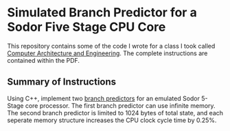 Simulated Branch Predictor for a Sodor Five Stage CPU Core
=============
This repository contains some of the code I wrote for a class I took called [Computer Architecture and Engineering](http://www-inst.eecs.berkeley.edu/~cs152/sp14/).
The complete instructions are contained within the PDF.

Summary of Instructions
----------
Using C++, implement two [branch predictors](https://en.wikipedia.org/wiki/Branch_predictor/ "Wikipedia: Branch Predictor") for an emulated Sodor 5-Stage core processor. The first branch predictor can use infinite memory. The second branch predictor is limited to 1024 bytes of total state, and each seperate memory structure increases the CPU clock cycle time by 0.25%.
